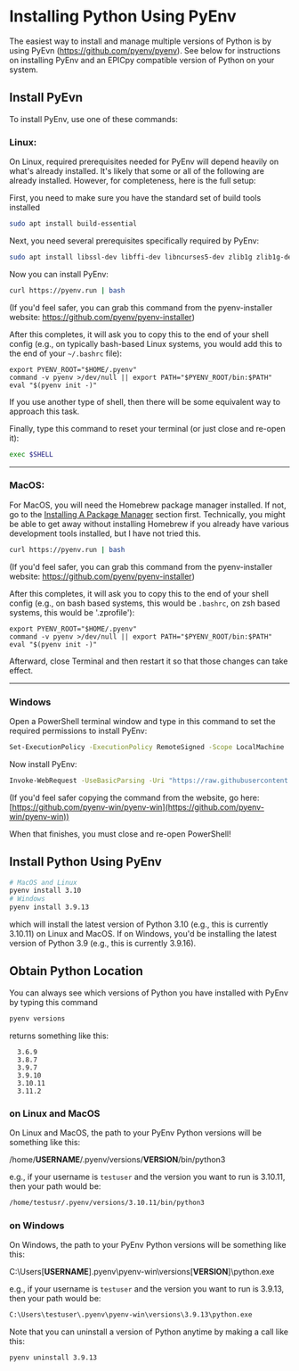 # Installing Python Using PyEnv

The easiest way to install and manage multiple versions of Python is by using PyEvn (https://github.com/pyenv/pyenv). See below for instructions on installing PyEnv and an EPICpy compatible version of Python on your system.


## Install PyEvn

To install PyEnv, use one of these commands:

### Linux:

On Linux, required prerequisites needed for PyEnv will depend heavily on what's already installed. It's likely that some or all of the following are already installed. However, for completeness, here is the full setup:

First, you need to make sure you have the standard set of build tools installed

```bash
sudo apt install build-essential
```

Next, you need several prerequisites specifically required by PyEnv:

```bash
sudo apt install libssl-dev libffi-dev libncurses5-dev zlib1g zlib1g-dev libreadline-dev libbz2-dev libsqlite3-dev make gcc curl git
```

Now you can install PyEnv:

```bash
curl https://pyenv.run | bash
```
(If you'd feel safer, you can grab this command from the pyenv-installer website: https://github.com/pyenv/pyenv-installer)

After this completes, it will ask you to copy this to the end of your shell config (e.g., on typically bash-based Linux systems, you would add this to the end of your `~/.bashrc` file):

```
export PYENV_ROOT="$HOME/.pyenv"
command -v pyenv >/dev/null || export PATH="$PYENV_ROOT/bin:$PATH"
eval "$(pyenv init -)"
```

If you use another type of shell, then there will be some equivalent way to approach this task.

Finally, type this command to reset your terminal (or just close and re-open it):

```bash
exec $SHELL
```
<hr>

### MacOS:

For MacOS, you will need the Homebrew package manager installed. If not, go to the [Installing A Package Manager](installing_a_package_manager.md) section first. Technically, you might be able to get away without installing Homebrew if you already have various development tools installed, but I have not tried this.

```bash
curl https://pyenv.run | bash
```
(If you'd feel safer, you can grab this command from the pyenv-installer website: https://github.com/pyenv/pyenv-installer)

After this completes, it will ask you to copy this to the end of your shell config (e.g., on bash based systems, this would be `.bashrc`, on zsh based systems, this would be '.zprofile'):

```
export PYENV_ROOT="$HOME/.pyenv"
command -v pyenv >/dev/null || export PATH="$PYENV_ROOT/bin:$PATH"
eval "$(pyenv init -)"
```

Afterward, close Terminal and then restart it so that those changes can take effect.

<hr>

### Windows

Open a PowerShell terminal window and type in this command to set the required permissions to install PyEnv:

```bash
Set-ExecutionPolicy -ExecutionPolicy RemoteSigned -Scope LocalMachine
```

Now install PyEnv:

```bash
Invoke-WebRequest -UseBasicParsing -Uri "https://raw.githubusercontent.com/pyenv-win/pyenv-win/master/pyenv-win/install-pyenv-win.ps1" -OutFile "./install-pyenv-win.ps1"; &"./install-pyenv-win.ps1"
```
(If you'd feel safer copying the command from the website, go here: [https://github.com/pyenv-win/pyenv-win](https://github.com/pyenv-win/pyenv-win))

When that finishes, you must close and re-open PowerShell!


## Install Python Using PyEnv

```bash
# MacOS and Linux
pyenv install 3.10
# Windows
pyenv install 3.9.13
```

which will install the latest version of Python 3.10 (e.g., this is currently 3.10.11) on Linux and MacOS. If on Windows, you'd be installing the latest version of Python 3.9 (e.g., this is currently 3.9.16).

## Obtain Python Location

You can always see which versions of Python you have installed with PyEnv by typing this command

```bash
pyenv versions
```

returns something like this:

```
  3.6.9
  3.8.7
  3.9.7
  3.9.10
  3.10.11
  3.11.2
```

### on Linux and MacOS

On Linux and MacOS, the path to your PyEnv Python versions will be something like this:

/home/**USERNAME**/.pyenv/versions/**VERSION**/bin/python3

e.g., if your username is `testuser` and the version you want to run is 3.10.11, then your path would be:

```bash
/home/testusr/.pyenv/versions/3.10.11/bin/python3
```
### on Windows

On Windows, the path to your PyEnv Python versions will be something like this:

C:\Users\[**USERNAME**]\.pyenv\pyenv-win\versions\[**VERSION**]\python.exe

e.g., if your username is `testuser` and the version you want to run is 3.9.13, then your path would be:

```bash
C:\Users\testuser\.pyenv\pyenv-win\versions\3.9.13\python.exe
```

Note that you can uninstall a version of Python anytime by making a call like this:

```bash
pyenv uninstall 3.9.13
```

